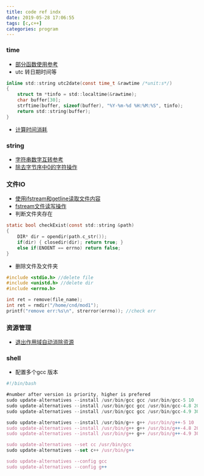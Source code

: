 ```yaml
---
title: code ref indx
date: 2019-05-28 17:06:55
tags: [c,c++]
categories: program
---
```


### time
* [部分函数使用参考](https://www.runoob.com/cplusplus/cpp-date-time.html)  
* utc 转日期时间等  
<!--more -->
```c
inline std::string utc2date(const time_t &rawtime /*unit:s*/)
{
    struct tm *tinfo = std::localtime(&rawtime);
    char buffer[30];
    strftime(buffer, sizeof(buffer), "%Y-%m-%d %H:%M:%S", tinfo);
    return std::string(buffer);
}
```
* [计算时间消耗](https://joexu88.github.io/2019/04/08/time-cost-template/)


### string
* [字符串数字互转参考](https://blog.csdn.net/jiang111_111shan/article/details/80430281)  
* [除去字节序中0的字符操作](https://joexu88.github.io/2019/05/21/record-method-bytes-to-string-remove-zero/)



### 文件IO
* [使用ifstream和getline读取文件内容](https://blog.csdn.net/xubuwei/article/details/88978325)
* [fstream文件读写操作](https://blog.csdn.net/kingstar158/article/details/6859379)
* 判断文件夹存在  
```c
static bool checkExist(const std::string &path)
{   
    DIR* dir = opendir(path.c_str());
    if(dir) { closedir(dir); return true; }
    else if(ENOENT == errno) return false;
}
```
* 删除文件及文件夹  
```c
#include <stdio.h> //delete file
#include <unistd.h> //delete dir
#include <errno.h>

int ret = remove(file_name);
int ret = rmdir("/home/cnd/mod1");
printf("remove err:%s\n", strerror(errno)); //check err
```

### 资源管理  
* [退出作用域自动消除资源](https://joexu88.github.io/2019/04/08/auto-src-release-template/)


### shell
* 配置多个gcc 版本  
```js
#!/bin/bash

#number after version is priority, higher is prefered
sudo update-alternatives --install /usr/bin/gcc gcc /usr/bin/gcc-5 10
sudo update-alternatives --install /usr/bin/gcc gcc /usr/bin/gcc-4.8 20
sudo update-alternatives --install /usr/bin/gcc gcc /usr/bin/gcc-4.9 30

sudo update-alternatives --install /usr/bin/g++ g++ /usr/bin/g++-5 10
sudo update-alternatives --install /usr/bin/g++ g++ /usr/bin/g++-4.8 20
sudo update-alternatives --install /usr/bin/g++ g++ /usr/bin/g++-4.9 30

sudo update-alternatives --set cc /usr/bin/gcc
sudo update-alternatives --set c++ /usr/bin/g++

sudo update-alternatives --config gcc
sudo update-alternatives --config g++
```
